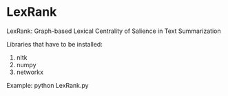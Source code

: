 # LexRank
LexRank: Graph-based Lexical Centrality of Salience in Text Summarization

Libraries that have to be installed:
1) nltk
2) numpy
3) networkx

Example:
python LexRank.py 
